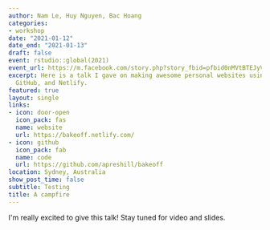 ```yaml
---
author: Nam Le, Huy Nguyen, Bac Hoang
categories:
- workshop
date: "2021-01-12"
date_end: "2021-01-13"
draft: false
event: rstudio::global(2021)
event_url: https://m.facebook.com/story.php?story_fbid=pfbid0nMVtBTEJyVENSZAByRwiqetzPm9Kp8uct9gW3tuiKgUpkDiGHN7YJKu11T9qsFqGl&id=100015184201122
excerpt: Here is a talk I gave on making awesome personal websites using Hugo, blogdown,
  GitHub, and Netlify.
featured: true
layout: single
links:
- icon: door-open
  icon_pack: fas
  name: website
  url: https://bakeoff.netlify.com/
- icon: github
  icon_pack: fab
  name: code
  url: https://github.com/apreshill/bakeoff
location: Sydney, Australia
show_post_time: false
subtitle: Testing
title: A campfire
---
```


I'm really excited to give this talk! Stay tuned for video and slides.
